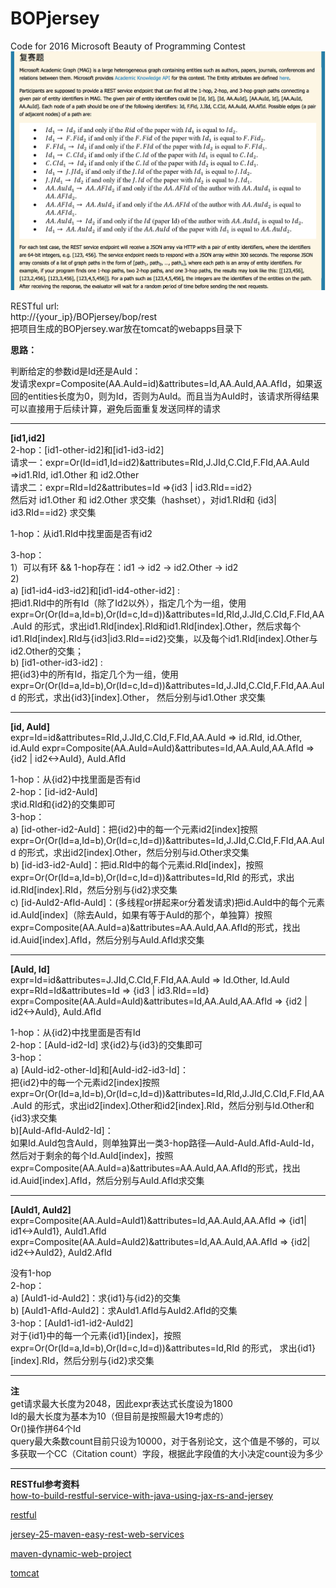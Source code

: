 # BOPjersey
Code for 2016 Microsoft Beauty of Programming Contest
![image](Problem.png)

RESTful url:   
http://{your_ip}/BOPjersey/bop/rest  
把项目生成的BOPjersey.war放在tomcat的webapps目录下

**思路：**  

判断给定的参数id是Id还是AuId：  
发请求expr=Composite(AA.AuId=id)&attributes=Id,AA.AuId,AA.AfId，如果返回的entities长度为0，则为Id，否则为AuId。而且当为AuId时，该请求所得结果可以直接用于后续计算，避免后面重复发送同样的请求
***

**[id1,id2]**  
2-hop：[id1-other-id2]和[id1-id3-id2]  
请求一：expr=Or(Id=id1,Id=id2)&attributes=RId,J.JId,C.CId,F.FId,AA.AuId
=>id1.RId, id1.Other 和 id2.Other  
请求二：expr=RId=Id2&attributes=Id
=>{id3 | id3.RId==id2}  
然后对 id1.Other 和 id2.Other 求交集（hashset），对id1.RId和 {id3| id3.RId==id2} 求交集

1-hop：从id1.RId中找里面是否有id2

3-hop：  
  1）可以有环 && 1-hop存在：id1 -> id2 ->  id2.Other -> id2  
  2)  
  a) [id1-id4-id3-id2]和[id1-id4-other-id2] :  
  把id1.RId中的所有Id（除了Id2以外），指定几个为一组，使用
  expr=Or(Or(Id=a,Id=b),Or(Id=c,Id=d))&attributes=Id,RId,J.JId,C.CId,F.FId,AA.AuId
  的形式，求出id1.RId[index].RId和id1.RId[index].Other，然后求每个id1.RId[index].RId与{id3|id3.RId==id2}交集，以及每个id1.RId[index].Other与id2.Other的交集；  
b) [id1-other-id3-id2] :  
把{id3}中的所有Id，指定几个为一组，使用
expr=Or(Or(Id=a,Id=b),Or(Id=c,Id=d))&attributes=Id,J.JId,C.CId,F.FId,AA.AuId
的形式，求出{id3}[index].Other，
然后分别与id1.Other 求交集
***  
**[id, AuId]**  
expr=Id=id&attributes=RId,J.JId,C.CId,F.FId,AA.AuId
=> id.RId, id.Other, id.AuId
expr=Composite(AA.AuId=AuId)&attributes=Id,AA.AuId,AA.AfId
=> {id2 | id2<->AuId}, AuId.AfId

1-hop：从{id2}中找里面是否有id  
2-hop：[id-id2-AuId]  
求id.RId和{id2}的交集即可  
3-hop：  
a)
[id-other-id2-AuId]：把{id2}中的每一个元素id2[index]按照expr=Or(Or(Id=a,Id=b),Or(Id=c,Id=d))&attributes=Id,J.JId,C.CId,F.FId,AA.AuId
的形式，求出id2[index].Other，然后分别与id.Other求交集  
b)
[id-id3-id2-AuId]：把id.RId中的每个元素id.RId[index]，按照expr=Or(Or(Id=a,Id=b),Or(Id=c,Id=d))&attributes=Id,RId
的形式，求出id.RId[index].RId，然后分别与{id2}求交集  
c)
[id-AuId2-AfId-AuId]：(多线程or拼起来or分着发请求)把id.AuId中的每个元素id.AuId[index]（除去AuId，如果有等于AuId的那个，单独算）按照expr=Composite(AA.AuId=a)&attributes=AA.AuId,AA.AfId的形式，找出id.Auid[index].AfId，然后分别与AuId.AfId求交集
***
**[AuId, Id]**  
expr=Id=id&attributes=J.JId,C.CId,F.FId,AA.AuId
=> Id.Other, Id.AuId  
expr=RId=Id&attributes=Id
=> {id3 | id3.RId==Id}  
expr=Composite(AA.AuId=AuId)&attributes=Id,AA.AuId,AA.AfId
=> {id2 | id2<->AuId}, AuId.AfId

1-hop：从{id2}中找里面是否有Id  
2-hop：[AuId-id2-Id]
求{id2}与{id3}的交集即可  
3-hop：  
a) [AuId-id2-other-Id]和[AuId-id2-id3-Id]：  
把{id2}中的每一个元素id2[index]按照expr=Or(Or(Id=a,Id=b),Or(Id=c,Id=d))&attributes=Id,RId,J.JId,C.CId,F.FId,AA.AuId
的形式，求出id2[index].Other和id2[index].RId，然后分别与Id.Other和{id3}求交集  
b)[AuId-AfId-AuId2-Id]：  
如果Id.AuId包含AuId，则单独算出一类3-hop路径—AuId-AuId.AfId-AuId-Id，然后对于剩余的每个Id.AuId[index]，按照expr=Composite(AA.AuId=a)&attributes=AA.AuId,AA.AfId的形式，找出id.Auid[index].AfId，然后分别与AuId.AfId求交集
***

**[AuId1, AuId2]**  
expr=Composite(AA.AuId=AuId1)&attributes=Id,AA.AuId,AA.AfId
=> {id1| id1<->AuId1},
AuId1.AfId  
expr=Composite(AA.AuId=AuId2)&attributes=Id,AA.AuId,AA.AfId
=> {id2| id2<->AuId2},
AuId2.AfId

没有1-hop  
2-hop：  
a)
[AuId1-id-AuId2]：求{id1}与{id2}的交集  
b)
[AuId1-AfId-AuId2]：求AuId1.AfId与AuId2.AfId的交集  
3-hop：[AuId1-id1-id2-AuId2]  
对于{id1}中的每一个元素{id1}[index]，按照expr=Or(Or(Id=a,Id=b),Or(Id=c,Id=d))&attributes=Id,RId
的形式，
求出{id1}[index].RId，然后分别与{id2}求交集
***

**注**  
get请求最大长度为2048，因此expr表达式长度设为1800  
Id的最大长度为基本为10（但目前是按照最大19考虑的）  
Or()操作拼64个Id  
query最大条数count目前只设为10000，对于各别论文，这个值是不够的，可以多获取一个CC（Citation count）字段，根据此字段值的大小决定count设为多少  
***

**RESTful参考资料**  
[how-to-build-restful-service-with-java-using-jax-rs-and-jersey](http://crunchify.com/how-to-build-restful-service-with-java-using-jax-rs-and-jersey/)

[restful](http://wiki.jikexueyuan.com/project/restful/)

[jersey-25-maven-easy-rest-web-services](http://poor-developer.blogspot.com/2014/02/jersey-25-maven-easy-rest-web-services.html)

[maven-dynamic-web-project](http://poor-developer.blogspot.com/2014/02/maven-dynamic-web-project-ouch-how-do-i.html)

[tomcat](http://www.cnblogs.com/pannysp/archive/2012/03/07/2383364.html)


